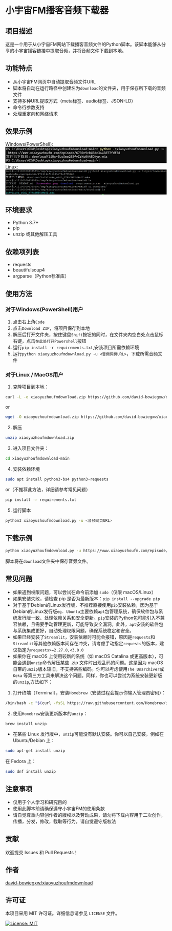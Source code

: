 # 小宇宙FM播客音频下载器

## 项目描述

这是一个用于从小宇宙FM网站下载播客音频文件的Python脚本。该脚本能够从分享的小宇宙播客链接中提取音频，并将音频文件下载到本地。

## 功能特点

- 从小宇宙FM网页中自动提取音频文件URL
- 脚本将自动在运行路径中创建名为`download`的文件夹，用于保存所下载的音频文件
- 支持多种URL提取方式（meta标签、audio标签、JSON-LD）
- 命令行参数支持
- 处理重定向和网络请求

## 效果示例

Windows(PowerShell):
![Screenshot1](Screenshot_PowerShell.png)
Linux:
![Screenshot2](Screenshot_Linux.png)

## 环境要求

- Python 3.7+
- pip
- unzip 或其他解压工具

## 依赖项列表

- requests
- beautifulsoup4
- argparse（Python标准库）

## 使用方法

### 对于Windows(PowerShell)用户

1. 点击右上角`Code`
2. 点击`Download ZIP`，将项目保存到本地
3. 解压后打开文件夹，按住键盘`Shift`按钮的同时，在文件夹内空白处点击鼠标右键，点击`在此处打开Powershell`按钮
4. 运行`pip install -r requirements.txt`,安装项目所需依赖环境
5. 运行`python xiaoyuzhoufmdownload.py -u <音频网页URL>`，下载所需音频文件

### 对于Linux / MacOS用户

1. 克隆项目到本地：
```bash
curl -L -o xiaoyuzhoufmdownload.zip https://github.com/david-bowiegxw/xiaoyuzhoufmdownload/archive/refs/heads/main.zip
```
or
```bash
wget -O xiaoyuzhoufmdownload.zip https://github.com/david-bowiegxw/xiaoyuzhoufmdownload/archive/refs/heads/main.zip
```

2. 解压
```bash
unzip xiaoyuzhoufmdownload.zip
```

3. 进入项目文件夹：
```bash
cd xiaoyuzhoufmdownload-main
```
4. 安装依赖环境
```bash
sudo apt install python3-bs4 python3-requests
```
or（不推荐此方法，详细请参考常见问题）
```bash
pip install -r requirements.txt
```
5. 运行脚本
```bash
python3 xiaoyuzhoufmdownload.py -u <音频网页URL>
```

## 下载示例

```bash
python xiaoyuzhoufmdownload.py -u https://www.xiaoyuzhoufm.com/episode/6740632c8d1233fb0d3a9cea
```

脚本将在`download`文件夹中保存音频文件。

## 常见问题

- 如果遇到权限问题，可以尝试在命令前添加 `sudo`（仅限 macOS/Linux）
- 如果安装失败，请检查 pip 是否为最新版本：`pip install --upgrade pip`
- 对于基于Debian的Linux发行版，不推荐直接使用`pip`安装依赖，因为基于Debian的Linux发行版`eg. Ubuntu`主要依赖`apt`包管理系统，确保软件包与系统发行版一致、处理依赖关系和安全更新。`pip`安装的Python包可能引入不兼容依赖，且需要手动管理更新，可能导致安全漏洞。此外，`apt`安装的软件包与系统集成更好，自动处理权限问题，确保系统稳定和安全。
- 如果已经安装了`Streamlit`，安装依赖时可能会报错，原因是`requests`和`Streamlit`等其他依赖版本间存在冲突，请考虑手动指定`requests`的版本，建议指定为`requests>=2.27.0,<3.0.0`
- 如果你在 macOS 上使用较新的系统（如 macOS Catalina 或更高版本），可能会遇到`unzip`命令解压某些 .zip 文件时出现乱码的问题。这是因为 macOS 自带的`unzip`版本较旧，不支持某些编码。你可以考虑使用`The Unarchiver`或`Keka` 等第三方工具来解决这个问题。同样，你也可以尝试为系统安装更新版的`unzip`,方法如下：
1. 打开终端（Terminal），安装`Homebrew`（安装过程会提示你输入管理员密码）：
```bash
/bin/bash -c "$(curl -fsSL https://raw.githubusercontent.com/Homebrew/install/HEAD/install.sh)"
```
2. 使用`Homebrew`安装更新版本的`unzip`：
```bash
brew install unzip
```

- 在某些 Linux 发行版中，`unzip`可能没有默认安装。你可以自己安装，例如在 Ubuntu/Debian 上：

```bash
sudo apt-get install unzip
```
在 Fedora 上：
```bash
sudo dnf install unzip
```

## 注意事项

- 仅用于个人学习和研究目的
- 使用此脚本前请确保遵守小宇宙FM的使用条款
- 请自觉尊重内容创作者的版权以及劳动成果，请勿将下载内容用于二次创作，传播，分发，修改，截取等行为，请自觉遵守版权法

## 贡献

欢迎提交 Issues 和 Pull Requests！

## 作者

[david-bowiegxw/xiaoyuzhoufmdownload](https://github.com/david-bowiegxw/xiaoyuzhoufmdownload)

## 许可证

本项目采用 MIT 许可证。详细信息请参见 `LICENSE` 文件。

[![License: MIT](https://img.shields.io/badge/License-MIT-yellow.svg)](https://opensource.org/licenses/MIT)

